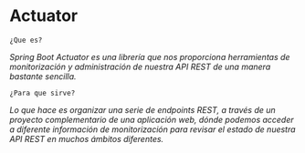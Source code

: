 # Actuator

```
¿Que es?
```
_Spring Boot Actuator es una librería que nos proporciona herramientas de monitorización y administración de nuestra API REST de una manera bastante sencilla._

```
¿Para que sirve?
```
_Lo que hace es organizar una serie de endpoints REST, a través de un proyecto complementario de una aplicación web, dónde podemos acceder a diferente información de monitorización para revisar el estado de nuestra API REST en muchos ámbitos diferentes._
